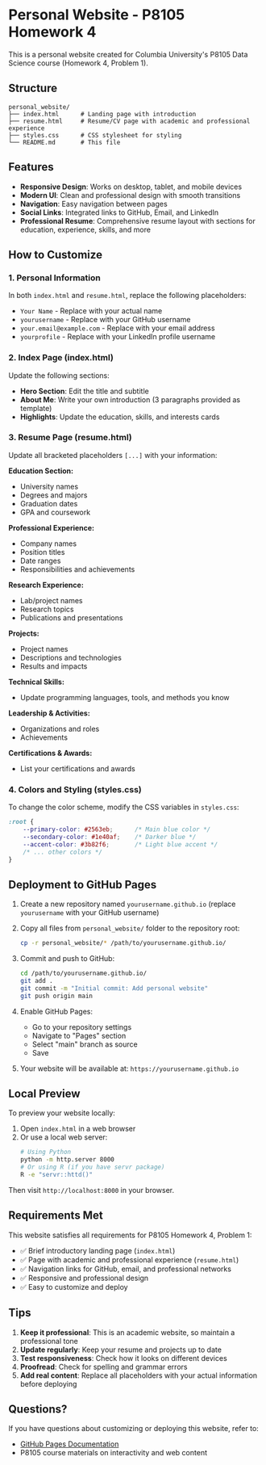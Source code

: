 # Personal Website - P8105 Homework 4

This is a personal website created for Columbia University's P8105 Data Science course (Homework 4, Problem 1).

## Structure

```
personal_website/
├── index.html      # Landing page with introduction
├── resume.html     # Resume/CV page with academic and professional experience
├── styles.css      # CSS stylesheet for styling
└── README.md       # This file
```

## Features

- **Responsive Design**: Works on desktop, tablet, and mobile devices
- **Modern UI**: Clean and professional design with smooth transitions
- **Navigation**: Easy navigation between pages
- **Social Links**: Integrated links to GitHub, Email, and LinkedIn
- **Professional Resume**: Comprehensive resume layout with sections for education, experience, skills, and more

## How to Customize

### 1. Personal Information

In both `index.html` and `resume.html`, replace the following placeholders:

- `Your Name` - Replace with your actual name
- `yourusername` - Replace with your GitHub username
- `your.email@example.com` - Replace with your email address
- `yourprofile` - Replace with your LinkedIn profile username

### 2. Index Page (index.html)

Update the following sections:
- **Hero Section**: Edit the title and subtitle
- **About Me**: Write your own introduction (3 paragraphs provided as template)
- **Highlights**: Update the education, skills, and interests cards

### 3. Resume Page (resume.html)

Update all bracketed placeholders `[...]` with your information:

**Education Section:**
- University names
- Degrees and majors
- Graduation dates
- GPA and coursework

**Professional Experience:**
- Company names
- Position titles
- Date ranges
- Responsibilities and achievements

**Research Experience:**
- Lab/project names
- Research topics
- Publications and presentations

**Projects:**
- Project names
- Descriptions and technologies
- Results and impacts

**Technical Skills:**
- Update programming languages, tools, and methods you know

**Leadership & Activities:**
- Organizations and roles
- Achievements

**Certifications & Awards:**
- List your certifications and awards

### 4. Colors and Styling (styles.css)

To change the color scheme, modify the CSS variables in `styles.css`:

```css
:root {
    --primary-color: #2563eb;      /* Main blue color */
    --secondary-color: #1e40af;    /* Darker blue */
    --accent-color: #3b82f6;       /* Light blue accent */
    /* ... other colors */
}
```

## Deployment to GitHub Pages

1. Create a new repository named `yourusername.github.io` (replace `yourusername` with your GitHub username)

2. Copy all files from `personal_website/` folder to the repository root:
   ```bash
   cp -r personal_website/* /path/to/yourusername.github.io/
   ```

3. Commit and push to GitHub:
   ```bash
   cd /path/to/yourusername.github.io/
   git add .
   git commit -m "Initial commit: Add personal website"
   git push origin main
   ```

4. Enable GitHub Pages:
   - Go to your repository settings
   - Navigate to "Pages" section
   - Select "main" branch as source
   - Save

5. Your website will be available at: `https://yourusername.github.io`

## Local Preview

To preview your website locally:

1. Open `index.html` in a web browser
2. Or use a local web server:
   ```bash
   # Using Python
   python -m http.server 8000
   # Or using R (if you have servr package)
   R -e "servr::httd()"
   ```

Then visit `http://localhost:8000` in your browser.

## Requirements Met

This website satisfies all requirements for P8105 Homework 4, Problem 1:

- ✅ Brief introductory landing page (`index.html`)
- ✅ Page with academic and professional experience (`resume.html`)
- ✅ Navigation links for GitHub, email, and professional networks
- ✅ Responsive and professional design
- ✅ Easy to customize and deploy

## Tips

1. **Keep it professional**: This is an academic website, so maintain a professional tone
2. **Update regularly**: Keep your resume and projects up to date
3. **Test responsiveness**: Check how it looks on different devices
4. **Proofread**: Check for spelling and grammar errors
5. **Add real content**: Replace all placeholders with your actual information before deploying

## Questions?

If you have questions about customizing or deploying this website, refer to:
- [GitHub Pages Documentation](https://docs.github.com/en/pages)
- P8105 course materials on interactivity and web content
